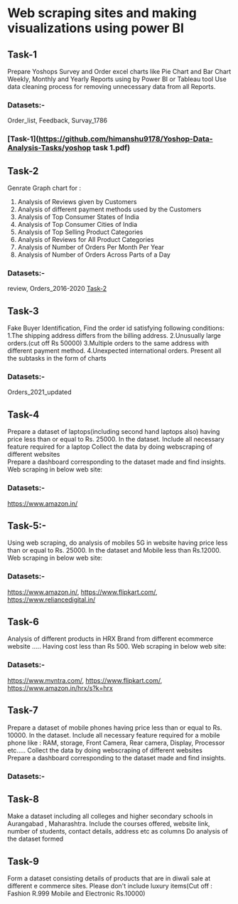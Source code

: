 # Web scraping sites and making visualizations using power BI
## Task-1
Prepare Yoshops Survey and Order excel charts like Pie Chart and Bar Chart Weekly, Monthly and Yearly Reports using by Power BI or Tableau tool
Use data cleaning process for removing unnecessary data from all Reports.
### Datasets:-
Order_list, Feedback, Survay_1786
### [Task-1](https://github.com/himanshu9178/Yoshop-Data-Analysis-Tasks/yoshop task 1.pdf)
## Task-2
Genrate Graph chart for :
1. Analysis of Reviews given by Customers
2. Analysis of different payment methods used by the Customers
3. Analysis of Top Consumer States of India
4. Analysis of Top Consumer Cities of India
5. Analysis of Top Selling Product Categories
6. Analysis of Reviews for All Product Categories
7. Analysis of Number of Orders Per Month Per Year
8. Analysis of Number of Orders Across Parts of a Day
### Datasets:-
review, Orders_2016-2020
[Task-2]()
## Task-3
Fake Buyer Identification, Find the order id satisfying following conditions:
1.The shipping address differs from the billing address.
2.Unusually large orders.(cut off Rs 50000)
3.Multiple orders to the same address with different payment method.
4.Unexpected international orders.
Present all the subtasks in the form of charts
### Datasets:-
Orders_2021_updated
## Task-4
Prepare a dataset of laptops(including second hand laptops also) having price less than or equal to Rs. 25000. In the dataset. 
Include all necessary feature required for a laptop
Collect the data by doing webscraping of different websites  
Prepare a dashboard corresponding to the dataset made and find insights.
Web scraping in below web site:
### Datasets:-
https://www.amazon.in/
## Task-5:-
Using web scraping, do analysis of mobiles 5G in website having price less than or equal to Rs. 25000. In the dataset and Mobile  less than Rs.12000.
Web scraping in below web site:
### Datasets:-
https://www.amazon.in/, 
https://www.flipkart.com/, 
https://www.reliancedigital.in/
## Task-6
Analysis of different products in HRX Brand from different ecommerce website  ..... Having cost less than Rs 500.
Web scraping in below web site:
### Datasets:-
https://www.myntra.com/, 
https://www.flipkart.com/, 
https://www.amazon.in/hrx/s?k=hrx
## Task-7
Prepare a dataset of mobile phones having price less than or equal to Rs. 10000. In the dataset. 
Include all necessary feature required for a mobile phone like : 
RAM, storage, Front Camera, Rear camera, Display, Processor etc.....
Collect the data by doing webscraping of different websites  
Prepare a dashboard corresponding to the dataset made and find insights.
### Datasets:-

## Task-8
Make a dataset including all colleges and higher secondary schools in Aurangabad , Maharashtra. 
Include  the courses offered, website link, number of students, contact details, address etc as columns
Do analysis of the dataset formed

## Task-9
Form a dataset consisting details of products that are in diwali sale at different e commerce sites. 
Please don't include luxury items(Cut off : Fashion R.999
Mobile and Electronic Rs.10000)
